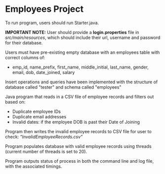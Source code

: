 # Employees Project

To run program, users should run Starter.java.

**IMPORTANT NOTE:** User should provide a **login.properties** file in _src/main/resources_, which should include their url, username and password for their database.

Users must have pre-existing empty database with an employees table with correct columns of:
  
* emp_id, name_prefix, first_name, middle_initial, last_name, gender, email, dob, date_joined, salary 

Insert operations and queries have been implemented with the structure of database called "tester" and schema called "employees"

Java program that reads in a CSV file of employee records and filters out based on:

* Duplicate employee IDs
* Duplicate email addresses
* Invalid dates: if the employee DOB is past their Date of Joining

Program then writes the invalid employee records to CSV file for user to check: _"InvalidEmployeeRecords.csv"_

Program populates database with valid employee records using threads (current number of threads is set to 20).

Program outputs status of process in both the command line and log file, with the associated timings.
